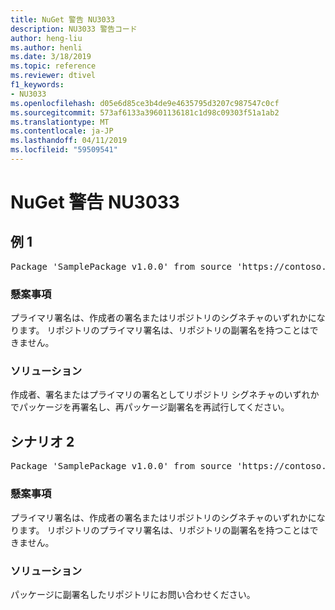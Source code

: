 ```yaml
---
title: NuGet 警告 NU3033
description: NU3033 警告コード
author: heng-liu
ms.author: henli
ms.date: 3/18/2019
ms.topic: reference
ms.reviewer: dtivel
f1_keywords:
- NU3033
ms.openlocfilehash: d05e6d85ce3b4de9e4635795d3207c987547c0cf
ms.sourcegitcommit: 573af6133a39601136181c1d98c09303f51a1ab2
ms.translationtype: MT
ms.contentlocale: ja-JP
ms.lasthandoff: 04/11/2019
ms.locfileid: "59509541"
---
```

# <a name="nuget-warning-nu3033"></a>NuGet 警告 NU3033

## <a name="scenario-1"></a>例 1

<pre>Package 'SamplePackage v1.0.0' from source 'https://contoso.com/index.json': A repository primary signature must not have a repository countersignature.</pre>

### <a name="issue"></a>懸案事項

プライマリ署名は、作成者の署名またはリポジトリのシグネチャのいずれかになります。 リポジトリのプライマリ署名は、リポジトリの副署名を持つことはできません。

### <a name="solution"></a>ソリューション

作成者、署名またはプライマリの署名としてリポジトリ シグネチャのいずれかでパッケージを再署名し、再パッケージ副署名を再試行してください。



## <a name="scenario-2"></a>シナリオ 2

<pre>Package 'SamplePackage v1.0.0' from source 'https://contoso.com/index.json': A repository primary signature must not have a repository countersignature.</pre>

### <a name="issue"></a>懸案事項

プライマリ署名は、作成者の署名またはリポジトリのシグネチャのいずれかになります。 リポジトリのプライマリ署名は、リポジトリの副署名を持つことはできません。

### <a name="solution"></a>ソリューション

パッケージに副署名したリポジトリにお問い合わせください。